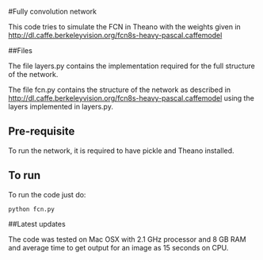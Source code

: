 #Fully convolution network

This code tries to simulate the FCN in Theano with the weights given in http://dl.caffe.berkeleyvision.org/fcn8s-heavy-pascal.caffemodel

##Files

The file layers.py contains the implementation required for the full structure of the network.

The file fcn.py contains the structure of the network as described in http://dl.caffe.berkeleyvision.org/fcn8s-heavy-pascal.caffemodel using the layers implemented in layers.py.

## Pre-requisite

To run the network, it is required to have pickle and Theano installed.

## To run

To run the code just do:
```
python fcn.py
```

##Latest updates

The code was tested on Mac OSX with 2.1 GHz processor and 8 GB RAM and average time to get output for an image as 15 seconds on CPU.
